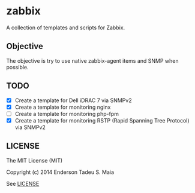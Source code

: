 # zabbix

A collection of templates and scripts for Zabbix.

##  Objective

The objective is try to use native zabbix-agent items and SNMP when possible.

## TODO

- [x] Create a template for Dell iDRAC 7 via SNMPv2
- [x] Create a template for monitoring nginx
- [ ] Create a template for monitoring php-fpm
- [x] Create a template for monitoring RSTP (Rapid Spanning Tree Protocol) via SNMPv2

## LICENSE

The MIT License (MIT)

Copyright (c) 2014 Enderson Tadeu S. Maia

See [LICENSE](./LICENSE)
